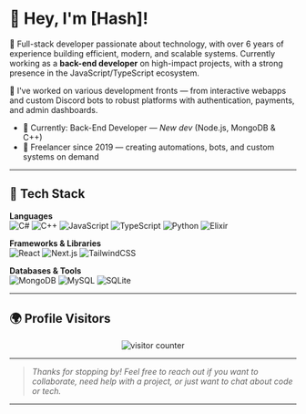 # 👋 Hey, I'm [Hash]!

🎯 Full-stack developer passionate about technology, with over 6 years of experience building efficient, modern, and scalable systems. Currently working as a **back-end developer** on high-impact projects, with a strong presence in the JavaScript/TypeScript ecosystem.

🚀 I've worked on various development fronts — from interactive webapps and custom Discord bots to robust platforms with authentication, payments, and admin dashboards.

- 🏢 Currently: Back-End Developer — *New dev* (Node.js, MongoDB & C++)  
- 🔧 Freelancer since 2019 — creating automations, bots, and custom systems on demand  

---

## 🧰 Tech Stack

**Languages**  
![C#](https://img.shields.io/badge/C%23-239120?style=flat-square&logo=c-sharp&logoColor=white)
![C++](https://img.shields.io/badge/C++-00599C?style=flat-square&logo=c%2B%2B&logoColor=white)
![JavaScript](https://img.shields.io/badge/JavaScript-F7DF1E?style=flat-square&logo=javascript&logoColor=000)
![TypeScript](https://img.shields.io/badge/TypeScript-3178C6?style=flat-square&logo=typescript&logoColor=white)
![Python](https://img.shields.io/badge/Python-3776AB?style=flat-square&logo=python&logoColor=white)
![Elixir](https://img.shields.io/badge/Elixir-4B275F?style=flat-square&logo=elixir&logoColor=white)

**Frameworks & Libraries**  
![React](https://img.shields.io/badge/React-61DAFB?style=flat-square&logo=react&logoColor=000)
![Next.js](https://img.shields.io/badge/Next.js-000?style=flat-square&logo=next.js)
![TailwindCSS](https://img.shields.io/badge/TailwindCSS-06B6D4?style=flat-square&logo=tailwind-css&logoColor=white)

**Databases & Tools**  
![MongoDB](https://img.shields.io/badge/MongoDB-47A248?style=flat-square&logo=mongodb&logoColor=white)
![MySQL](https://img.shields.io/badge/MySQL-005C84?style=flat-square&logo=mysql&logoColor=white)
![SQLite](https://img.shields.io/badge/SQLite-003B57?style=flat-square&logo=sqlite&logoColor=white)

---

## 🌍 Profile Visitors

<p align="center">
  <img src="https://count.getloli.com/get/@hash-fy?theme=rule34" alt="visitor counter"/>
</p>

---

> _Thanks for stopping by! Feel free to reach out if you want to collaborate, need help with a project, or just want to chat about code or tech._

---
